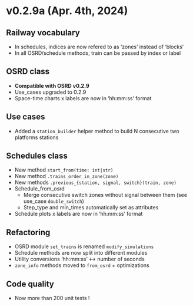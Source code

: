# v0.2.9a (Apr. 4th, 2024)
## Railway vocabulary
- In schedules, indices are now refered to as ‘zones’ instead of ‘blocks’
- In all OSRD/schedule methods, train can be passed by index or label
## OSRD class
- **Compatible with OSRD v0.2.9**
- Use_cases upgraded to 0.2.9
- Space-time charts x labels are now in ‘hh:mm:ss’ format
## Use cases
- Added a `station_builder` helper method to build N consecutive two platforms stations
## Schedules class
- New method `start_from(time: int|str)`
- New method `.trains_order_in_zone(zone)`
- New methods `.previous_{station, signal, switch}(train, zone)`
- Schedule_from_osrd
  - Merge consecutive switch zones without signal between them (see use_case `double_switch`)
  - Step_type and min_times automatically set as attributes
- Schedule plots x labels are now in ‘hh:mm:ss’ format
## Refactoring
- OSRD module `set_trains` is renamed `modify_simulations`
- Schedule methods are now split into different modules
- Utility conversions ‘hh:mm:ss’ <-> number of seconds
- `zone_info` methods moved to `from_osrd` + optimizations
## Code quality
- Now more than 200 unit tests !

